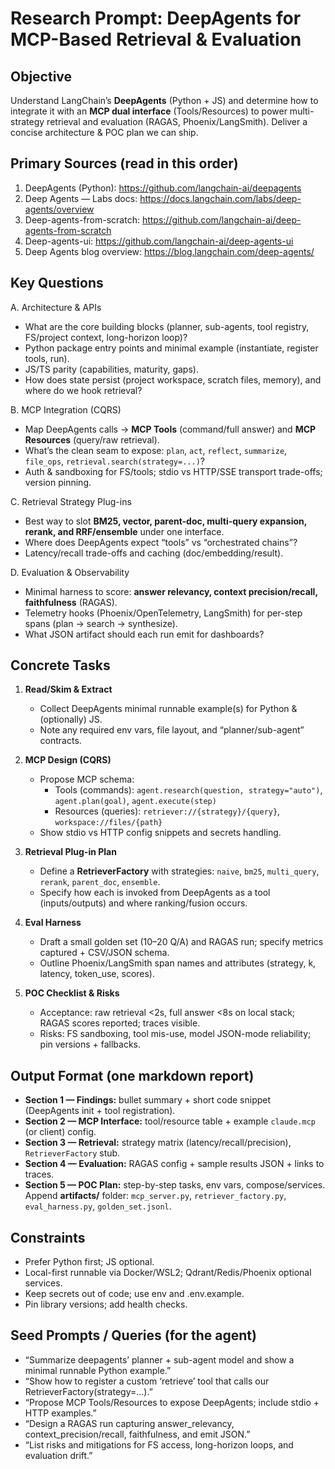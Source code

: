 # Research Prompt: DeepAgents for MCP-Based Retrieval & Evaluation

## Objective
Understand LangChain’s **DeepAgents** (Python + JS) and determine how to integrate it with an **MCP dual interface** (Tools/Resources) to power multi-strategy retrieval and evaluation (RAGAS, Phoenix/LangSmith). Deliver a concise architecture & POC plan we can ship.

## Primary Sources (read in this order)
1) DeepAgents (Python): https://github.com/langchain-ai/deepagents
2) Deep Agents — Labs docs: https://docs.langchain.com/labs/deep-agents/overview
3) Deep-agents-from-scratch: https://github.com/langchain-ai/deep-agents-from-scratch
4) Deep-agents-ui: https://github.com/langchain-ai/deep-agents-ui
5) Deep Agents blog overview: https://blog.langchain.com/deep-agents/

## Key Questions
A. Architecture & APIs  
- What are the core building blocks (planner, sub-agents, tool registry, FS/project context, long-horizon loop)?  
- Python package entry points and minimal example (instantiate, register tools, run).  
- JS/TS parity (capabilities, maturity, gaps).  
- How does state persist (project workspace, scratch files, memory), and where do we hook retrieval?

B. MCP Integration (CQRS)  
- Map DeepAgents calls → **MCP Tools** (command/full answer) and **MCP Resources** (query/raw retrieval).  
- What’s the clean seam to expose: `plan`, `act`, `reflect`, `summarize`, `file_ops`, `retrieval.search(strategy=...)`?  
- Auth & sandboxing for FS/tools; stdio vs HTTP/SSE transport trade-offs; version pinning.

C. Retrieval Strategy Plug-ins  
- Best way to slot **BM25, vector, parent-doc, multi-query expansion, rerank, and RRF/ensemble** under one interface.  
- Where does DeepAgents expect “tools” vs “orchestrated chains”?  
- Latency/recall trade-offs and caching (doc/embedding/result).

D. Evaluation & Observability  
- Minimal harness to score: **answer relevancy, context precision/recall, faithfulness** (RAGAS).  
- Telemetry hooks (Phoenix/OpenTelemetry, LangSmith) for per-step spans (plan → search → synthesize).  
- What JSON artifact should each run emit for dashboards?

## Concrete Tasks
1) **Read/Skim & Extract**  
   - Collect DeepAgents minimal runnable example(s) for Python & (optionally) JS.  
   - Note any required env vars, file layout, and “planner/sub-agent” contracts.

2) **MCP Design (CQRS)**  
   - Propose MCP schema:  
     - Tools (commands): `agent.research(question, strategy="auto")`, `agent.plan(goal)`, `agent.execute(step)`  
     - Resources (queries): `retriever://{strategy}/{query}`, `workspace://files/{path}`  
   - Show stdio vs HTTP config snippets and secrets handling.

3) **Retrieval Plug-in Plan**  
   - Define a **RetrieverFactory** with strategies: `naive`, `bm25`, `multi_query`, `rerank`, `parent_doc`, `ensemble`.  
   - Specify how each is invoked from DeepAgents as a tool (inputs/outputs) and where ranking/fusion occurs.

4) **Eval Harness**  
   - Draft a small golden set (10–20 Q/A) and RAGAS run; specify metrics captured + CSV/JSON schema.  
   - Outline Phoenix/LangSmith span names and attributes (strategy, k, latency, token_use, scores).

5) **POC Checklist & Risks**  
   - Acceptance: raw retrieval <2s, full answer <8s on local stack; RAGAS scores reported; traces visible.  
   - Risks: FS sandboxing, tool mis-use, model JSON-mode reliability; pin versions + fallbacks.

## Output Format (one markdown report)
- **Section 1 — Findings:** bullet summary + short code snippet (DeepAgents init + tool registration).  
- **Section 2 — MCP Interface:** tool/resource table + example `claude.mcp` (or client) config.  
- **Section 3 — Retrieval:** strategy matrix (latency/recall/precision), `RetrieverFactory` stub.  
- **Section 4 — Evaluation:** RAGAS config + sample results JSON + links to traces.  
- **Section 5 — POC Plan:** step-by-step tasks, env vars, compose/services.  
Append **artifacts/** folder: `mcp_server.py`, `retriever_factory.py`, `eval_harness.py`, `golden_set.jsonl`.

## Constraints
- Prefer Python first; JS optional.  
- Local-first runnable via Docker/WSL2; Qdrant/Redis/Phoenix optional services.  
- Keep secrets out of code; use env and .env.example.  
- Pin library versions; add health checks.

## Seed Prompts / Queries (for the agent)
- “Summarize deepagents’ planner + sub-agent model and show a minimal runnable Python example.”  
- “Show how to register a custom ‘retrieve’ tool that calls our RetrieverFactory(strategy=...).”  
- “Propose MCP Tools/Resources to expose DeepAgents; include stdio + HTTP examples.”  
- “Design a RAGAS run capturing answer_relevancy, context_precision/recall, faithfulness, and emit JSON.”  
- “List risks and mitigations for FS access, long-horizon loops, and evaluation drift.”
